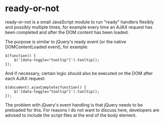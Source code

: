 # ready-or-not
ready-or-not is a small JavaScript module to run "ready" handlers flexibly and possibly multiple times, for example every time an AJAX request has been completed and after the DOM content has been loaded.

The purpose is similar to jQuery's ready event (or the native DOMContentLoaded event), for example:

```JS
$(function() {
    $('[data-toggle="tooltip"]').tooltip();
});
```

And if necessary, certain logic should also be executed on the DOM after each AJAX request:

```JS
$(document).ajaxComplete(function() {
    $('[data-toggle="tooltip"]').tooltip();
});
```

The problem with jQuery's event handling is that jQuery needs to be preloaded for this.
For reasons I do not want to discuss here, developers are advised to include the script files at the end of the body element.
